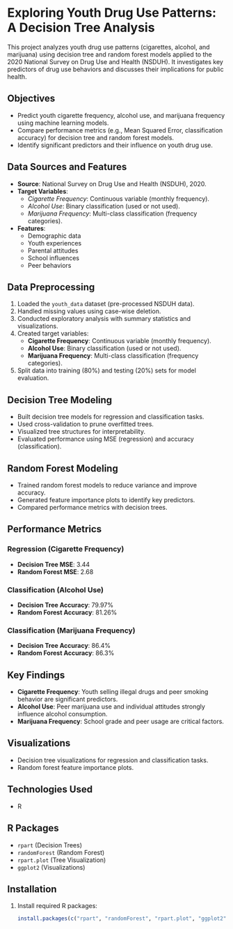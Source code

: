 # Exploring Youth Drug Use Patterns: A Decision Tree Analysis

This project analyzes youth drug use patterns (cigarettes, alcohol, and marijuana) using decision tree and random forest models applied to the 2020 National Survey on Drug Use and Health (NSDUH). It investigates key predictors of drug use behaviors and discusses their implications for public health.




## Objectives

*   Predict youth cigarette frequency, alcohol use, and marijuana frequency using machine learning models.
*   Compare performance metrics (e.g., Mean Squared Error, classification accuracy) for decision tree and random forest models.
*   Identify significant predictors and their influence on youth drug use.




## Data Sources and Features

*   **Source**: National Survey on Drug Use and Health (NSDUH), 2020.
*   **Target Variables**:
    *   _Cigarette Frequency_: Continuous variable (monthly frequency).
    *   _Alcohol Use_: Binary classification (used or not used).
    *   _Marijuana Frequency_: Multi-class classification (frequency categories).
*   **Features**:
    *   Demographic data
    *   Youth experiences
    *   Parental attitudes
    *   School influences
    *   Peer behaviors




## Data Preprocessing

1.  Loaded the `youth_data` dataset (pre-processed NSDUH data).
2.  Handled missing values using case-wise deletion.
3.  Conducted exploratory analysis with summary statistics and visualizations.
4.  Created target variables:
    *   **Cigarette Frequency**: Continuous variable (monthly frequency).
    *   **Alcohol Use**: Binary classification (used or not used).
    *   **Marijuana Frequency**: Multi-class classification (frequency categories).
5.  Split data into training (80%) and testing (20%) sets for model evaluation.




## Decision Tree Modeling

*   Built decision tree models for regression and classification tasks.
*   Used cross-validation to prune overfitted trees.
*   Visualized tree structures for interpretability.
*   Evaluated performance using MSE (regression) and accuracy (classification).




## Random Forest Modeling

*   Trained random forest models to reduce variance and improve accuracy.
*   Generated feature importance plots to identify key predictors.
*   Compared performance metrics with decision trees.




## Performance Metrics

### Regression (Cigarette Frequency)

*   **Decision Tree MSE**: 3.44
*   **Random Forest MSE**: 2.68

### Classification (Alcohol Use)

*   **Decision Tree Accuracy**: 79.97%
*   **Random Forest Accuracy**: 81.26%

### Classification (Marijuana Frequency)

*   **Decision Tree Accuracy**: 86.4%
*   **Random Forest Accuracy**: 86.3%




## Key Findings

*   **Cigarette Frequency**: Youth selling illegal drugs and peer smoking behavior are significant predictors.
*   **Alcohol Use**: Peer marijuana use and individual attitudes strongly influence alcohol consumption.
*   **Marijuana Frequency**: School grade and peer usage are critical factors.




## Visualizations

*   Decision tree visualizations for regression and classification tasks.
*   Random forest feature importance plots.




## Technologies Used

*   R




## R Packages

*   `rpart` (Decision Trees)
*   `randomForest` (Random Forest)
*   `rpart.plot` (Tree Visualization)
*   `ggplot2` (Visualizations)




## Installation

1.  Install required R packages:
    
    ```r
    install.packages(c("rpart", "randomForest", "rpart.plot", "ggplot2"))
    ```


